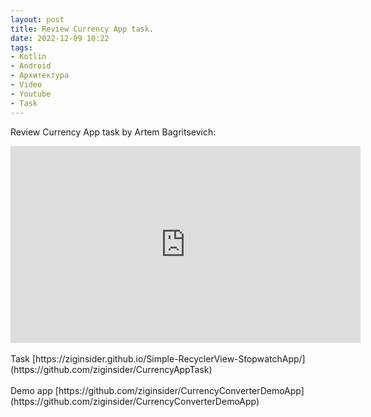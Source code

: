 ```yaml
---
layout: post
title: Review Currency App task.
date: 2022-12-09 10:22
tags:
- Kotlin
- Android
- Архитектура
- Video
- Youtube
- Task
---
```


Review Currency App task by Artem Bagritsevich:
<iframe width="560" height="315" src="https://www.youtube.com/embed/_FHpMOx1KMA" title="YouTube video player" frameborder="0" allow="accelerometer; autoplay; clipboard-write; encrypted-media; gyroscope; picture-in-picture" allowfullscreen></iframe>
<br><br>
Task [https://ziginsider.github.io/Simple-RecyclerView-StopwatchApp/](https://github.com/ziginsider/CurrencyAppTask)
<br><br>
Demo app [https://github.com/ziginsider/CurrencyConverterDemoApp](https://github.com/ziginsider/CurrencyConverterDemoApp)
